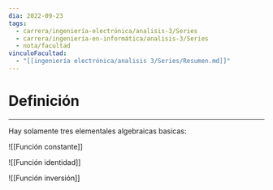 ```yaml
---
dia: 2022-09-23
tags:
  - carrera/ingeniería-electrónica/analisis-3/Series
  - carrera/ingeniería-en-informática/analisis-3/Series
  - nota/facultad
vinculoFacultad:
  - "[[ingeniería electrónica/analisis 3/Series/Resumen.md]]"
---
```

# Definición
---
Hay solamente tres elementales algebraicas basicas:

![[Función constante]]

![[Función identidad]]

![[Función inversión]]
